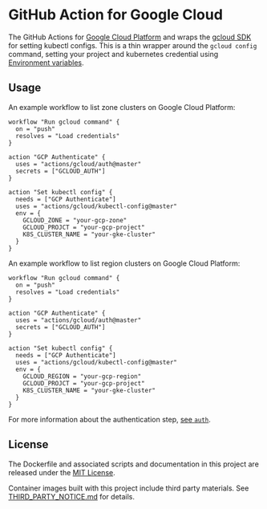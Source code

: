 # GitHub Action for Google Cloud

The GitHub Actions for [Google Cloud Platform](https://cloud.google.com/) and wraps the [gcloud SDK](https://cloud.google.com/sdk/) for setting kubectl configs. This is a thin wrapper around the `gcloud config` command, setting your project and kubernetes credential using [Environment variables](https://developer.github.com/actions/creating-github-actions/accessing-the-runtime-environment/#environment-variables).

## Usage
An example workflow to list zone clusters on Google Cloud Platform:

```
workflow "Run gcloud command" {
  on = "push"
  resolves = "Load credentials"
}

action "GCP Authenticate" {
  uses = "actions/gcloud/auth@master"
  secrets = ["GCLOUD_AUTH"]
}

action "Set kubectl config" {
  needs = ["GCP Authenticate"]
  uses = "actions/gcloud/kubectl-config@master"
  env = {
    GCLOUD_ZONE = "your-gcp-zone"
    GCLOUD_PROJCT = "your-gcp-project"
    K8S_CLUSTER_NAME = "your-gke-cluster"
  }
}
```

An example workflow to list region clusters on Google Cloud Platform:

```
workflow "Run gcloud command" {
  on = "push"
  resolves = "Load credentials"
}

action "GCP Authenticate" {
  uses = "actions/gcloud/auth@master"
  secrets = ["GCLOUD_AUTH"]
}

action "Set kubectl config" {
  needs = ["GCP Authenticate"]
  uses = "actions/gcloud/kubectl-config@master"
  env = {
    GCLOUD_REGION = "your-gcp-region"
    GCLOUD_PROJCT = "your-gcp-project"
    K8S_CLUSTER_NAME = "your-gke-cluster"
  }
}
```

For more information about the authentication step, [see `auth`](/auth).

## License

The Dockerfile and associated scripts and documentation in this project are released under the [MIT License](LICENSE).

Container images built with this project include third party materials. See [THIRD_PARTY_NOTICE.md](THIRD_PARTY_NOTICE.md) for details.

